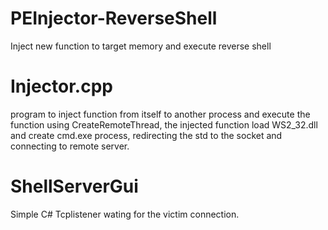 # PEInjector-ReverseShell
Inject new function to target memory and execute reverse shell

# Injector.cpp
program to inject function from itself to another process and execute the function using CreateRemoteThread, the injected function load WS2_32.dll and create cmd.exe process, redirecting the std to the socket and connecting to remote server.

# ShellServerGui
Simple C# Tcplistener wating for the victim connection.
